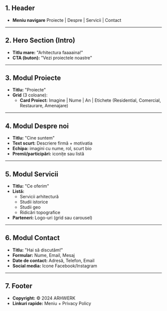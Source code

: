 ## 1. Header

- **Meniu navigare** Proiecte | Despre | Servicii | Contact

---

## 2. Hero Section (Intro)

- **Titlu mare:** "Arhitectura faaaaina!"
- **CTA (buton):** "Vezi proiectele noastre"

---

## 3. Modul Proiecte

- **Titlu:** "Proiecte"
- **Grid** (3 coloane):
  - **Card Proiect:** Imagine | Nume | An | Etichete (Residential, Comercial, Restaurare, Amenajare)

---

## 4. Modul Despre noi

- **Titlu:** "Cine suntem"
- **Text scurt:** Descriere firmă + motivatia
- **Echipa:** imagini cu nume, rol, scurt bio
- **Premii/participări:** iconițe sau listă

---

## 5. Modul Servicii

- **Titlu:** "Ce oferim"
- **Listă:**
  - Servicii arhitectură
  - Studii istorice
  - Studii geo
  - Ridicări topografice
- **Parteneri:** Logo-uri (grid sau carousel)

---

## 6. Modul Contact

- **Titlu:** "Hai să discutăm!"
- **Formular:** Nume, Email, Mesaj
- **Date de contact:** Adresă, Telefon, Email
- **Social media:** Icone Facebook/Instagram

---

## 7. Footer

- **Copyright:** © 2024 ARHWERK
- **Linkuri rapide:** Meniu + Privacy Policy

